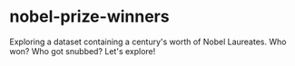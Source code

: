 # nobel-prize-winners
Exploring a dataset containing a century's worth of Nobel Laureates. Who won? Who got snubbed? Let's explore!
